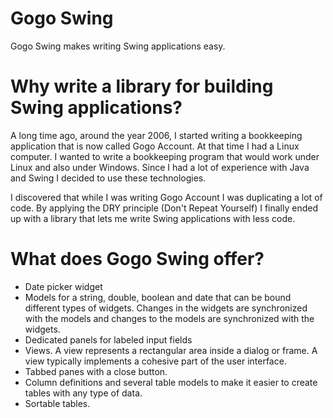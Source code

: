 # Gogo Swing
Gogo Swing makes writing Swing applications easy.

# Why write a library for building Swing applications?

A long time ago, around the year 2006, I started writing a bookkeeping application that is now called Gogo Account.
At that time I had a Linux computer. I wanted to write a bookkeeping program that would work under Linux and also under Windows.
Since I had a lot of experience with Java and Swing I decided to use these technologies.

I discovered that while I was writing Gogo Account I was duplicating a lot of code. By applying the DRY principle
(Don't Repeat Yourself) I finally ended up with a library that lets me write Swing applications with less code.

# What does Gogo Swing offer?

- Date picker widget
- Models for a string, double, boolean and date that can be bound different types of widgets.
  Changes in the widgets are synchronized with the models and changes to the models are synchronized with the widgets.
- Dedicated panels for labeled input fields
- Views. A view represents a rectangular area inside a dialog or frame. A view typically implements a cohesive part of the user interface.
- Tabbed panes with a close button.
- Column definitions and several table models to make it easier to create tables with any type of data.
- Sortable tables.